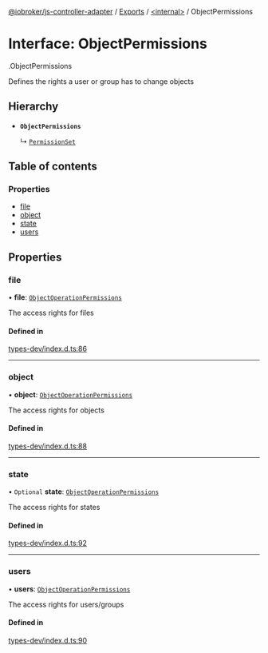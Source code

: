 [@iobroker/js-controller-adapter](../README.md) / [Exports](../modules.md) / [<internal\>](../modules/internal_.md) / ObjectPermissions

# Interface: ObjectPermissions

[<internal>](../modules/internal_.md).ObjectPermissions

Defines the rights a user or group has to change objects

## Hierarchy

- **`ObjectPermissions`**

  ↳ [`PermissionSet`](internal_.PermissionSet.md)

## Table of contents

### Properties

- [file](internal_.ObjectPermissions.md#file)
- [object](internal_.ObjectPermissions.md#object)
- [state](internal_.ObjectPermissions.md#state)
- [users](internal_.ObjectPermissions.md#users)

## Properties

### file

• **file**: [`ObjectOperationPermissions`](internal_.ObjectOperationPermissions.md)

The access rights for files

#### Defined in

[types-dev/index.d.ts:86](https://github.com/ioBroker/ioBroker.js-controller/blob/959e51d6/packages/types-dev/index.d.ts#L86)

___

### object

• **object**: [`ObjectOperationPermissions`](internal_.ObjectOperationPermissions.md)

The access rights for objects

#### Defined in

[types-dev/index.d.ts:88](https://github.com/ioBroker/ioBroker.js-controller/blob/959e51d6/packages/types-dev/index.d.ts#L88)

___

### state

• `Optional` **state**: [`ObjectOperationPermissions`](internal_.ObjectOperationPermissions.md)

The access rights for states

#### Defined in

[types-dev/index.d.ts:92](https://github.com/ioBroker/ioBroker.js-controller/blob/959e51d6/packages/types-dev/index.d.ts#L92)

___

### users

• **users**: [`ObjectOperationPermissions`](internal_.ObjectOperationPermissions.md)

The access rights for users/groups

#### Defined in

[types-dev/index.d.ts:90](https://github.com/ioBroker/ioBroker.js-controller/blob/959e51d6/packages/types-dev/index.d.ts#L90)
